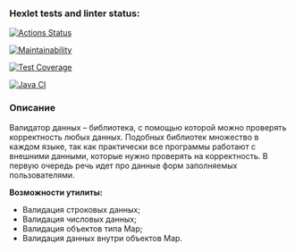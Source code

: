 ### Hexlet tests and linter status:
[![Actions Status](https://github.com/fireyorkUP/java-project-78/actions/workflows/hexlet-check.yml/badge.svg)](https://github.com/fireyorkUP/java-project-78/actions)

[![Maintainability](https://api.codeclimate.com/v1/badges/6253f4acad036f40a17f/maintainability)](https://codeclimate.com/github/fireyorkUP/java-project-78/maintainability)

[![Test Coverage](https://api.codeclimate.com/v1/badges/6253f4acad036f40a17f/test_coverage)](https://codeclimate.com/github/fireyorkUP/java-project-78/test_coverage)

[![Java CI](https://github.com/fireyorkUP/java-project-78/actions/workflows/github-actions-demo.yml/badge.svg)](https://github.com/fireyorkUP/java-project-78/actions/workflows/github-actions-demo.yml)


### Описание
Валидатор данных – библиотека, с помощью которой можно проверять корректность любых данных. Подобных библиотек множество в каждом языке, так как практически все программы работают с внешними данными, которые нужно проверять на корректность. В первую очередь речь идет про данные форм заполняемых пользователями.

**Возможности утилиты:**

* Валидация строковых данных;
* Валидация числовых данных;
* Валидация объектов типа Map;
* Валидация данных внутри объектов Map.
